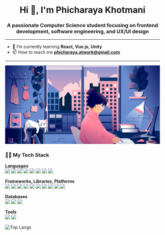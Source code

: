 <h1 align="center">Hi 👋, I'm Phicharaya Khotmani</h1>
<h3 align="center">A passionate Computer Science student focusing on frontend development, software engineering, and UX/UI design</h3>

<hr />

- 🌱 I’m currently learning **React, Vue.js, Unity**  
- 📫 How to reach me **phicharaya.atwork@gmail.com**

<hr />

<img src="asset/freepik__expand__44740.png"/>

<h3>👩‍💻 My Tech Stack</h3>

**Languages**  
<img src="https://img.shields.io/badge/JavaScript-323330?style=for-the-badge&logo=javascript&logoColor=F7DF1E" />  <img src="https://img.shields.io/badge/Python-FFD43B?style=for-the-badge&logo=python&logoColor=blue" />  <img src="https://img.shields.io/badge/C%23-239120?style=for-the-badge&logo=csharp&logoColor=white" />  <img src="https://img.shields.io/badge/C%2B%2B-00599C?style=for-the-badge&logo=c%2B%2B&logoColor=white" />  <img src="https://img.shields.io/badge/CSS3-1572B6?style=for-the-badge&logo=css3&logoColor=white" />  <img src="https://img.shields.io/badge/HTML5-E34F26?style=for-the-badge&logo=html5&logoColor=white" />  <img src="https://img.shields.io/badge/Go-00ADD8?style=for-the-badge&logo=go&logoColor=white" />  <img src="https://img.shields.io/badge/Kotlin-B125EA?style=for-the-badge&logo=kotlin&logoColor=white" />  

**Frameworks, Libraries, Platforms**  
<img src="https://img.shields.io/badge/Next.js-000000?style=for-the-badge&logo=nextdotjs&logoColor=white" />  <img src="https://img.shields.io/badge/Flask-000000?style=for-the-badge&logo=flask&logoColor=white" />  <img src="https://img.shields.io/badge/jQuery-0769AD?style=for-the-badge&logo=jquery&logoColor=white" />  <img src="https://img.shields.io/badge/jinja-white.svg?style=for-the-badge&logo=jinja&logoColor=black">  <img src="https://img.shields.io/badge/Tailwind_CSS-38B2AC?style=for-the-badge&logo=tailwind-css&logoColor=white">  <img src="https://img.shields.io/badge/Node.js-339933?style=for-the-badge&logo=nodedotjs&logoColor=white" />  <img src="https://img.shields.io/badge/Bootstrap-563D7C?style=for-the-badge&logo=bootstrap&logoColor=white" />  <img src="https://img.shields.io/badge/Bulma-00D1B2?style=for-the-badge&logo=bulma&logoColor=white" />  <img src="https://img.shields.io/badge/Material--UI-007FFF?style=for-the-badge&logo=mui&logoColor=white" />  <img src="https://img.shields.io/badge/Jupyter-F37626.svg?&style=for-the-badge&logo=Jupyter&logoColor=white" />

**Databases**  
<img src="https://img.shields.io/badge/MongoDB-4EA94B?style=for-the-badge&logo=mongodb&logoColor=white" />  <img src="https://img.shields.io/badge/MySQL-005C84?style=for-the-badge&logo=mysql&logoColor=white" />  <img src="https://img.shields.io/badge/PostgreSQL-316192?style=for-the-badge&logo=postgresql&logoColor=white" />  

**Tools**  
<img src="https://img.shields.io/badge/Docker-2CA5E0?style=for-the-badge&logo=docker&logoColor=white" />  <img src="https://img.shields.io/badge/Postman-FF6C37?style=for-the-badge&logo=postman&logoColor=white" />

![Top Langs](https://github-readme-stats.vercel.app/api/top-langs/?username=anuraghazra&layout=compact) 
